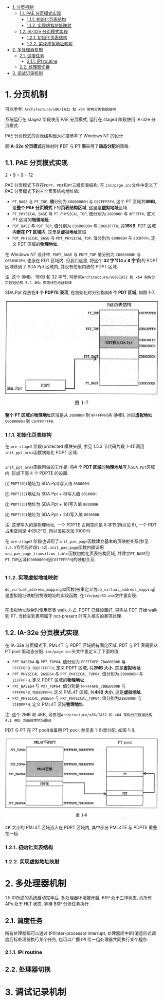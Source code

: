 
<!-- @import "[TOC]" {cmd="toc" depthFrom=1 depthTo=6 orderedList=false} -->

<!-- code_chunk_output -->

- [1. 分页机制](#1-分页机制)
  - [1.1. PAE 分页模式实现](#11-pae-分页模式实现)
    - [1.1.1. 初始化页表结构](#111-初始化页表结构)
    - [1.1.2. 实现虚拟地址映射](#112-实现虚拟地址映射)
  - [1.2. IA-32e 分页模式实现](#12-ia-32e-分页模式实现)
    - [1.2.1. 初始化页表结构](#121-初始化页表结构)
    - [1.2.2. 实现虚拟地址映射](#122-实现虚拟地址映射)
- [2. 多处理器机制](#2-多处理器机制)
  - [2.1. 调度任务](#21-调度任务)
    - [2.1.1. IPI routine](#211-ipi-routine)
  - [2.2. 处理器切换](#22-处理器切换)
- [3. 调试记录机制](#3-调试记录机制)

<!-- /code_chunk_output -->

# 1. 分页机制

可以参考: `Architecture/x86/IA32 和 x64 架构分页数据结构`

系统运行在 stage2 阶段使用 PAE 分页模式, 运行在 stage3 阶段使用 IA\-32e 分页模式.

PAE 分页模式的页表结构很大程度参考了 Windows NT 的设计.

而**IA\-32e 分页模式**在映射时 **PDT** 与 **PT 表**采用了**动态分配**的策略.

## 1.1. PAE 分页模式实现

2 + 9 + 9 + 12

PAE 分页模式下存在`PDPT`、`PDT`和`PT`三级页表结构, 在 `inc/page.inc`文件中定义了 PAE 分页模式下的三个页表结构地址值:

- `PT_BASE` 与 `PT_TOP`, **值**分别为 `C0000000H` 与 `C07FFFFFH`, 这个 PT 区域共**8MB**, 是**整个 PAE 分页模式**下的**页表结构区域**, 这里是**虚拟地址**区域.
- `PT_PHYSICAL_BASE` 与 `PT_PHYSICAL_TOP`, 值分别为 `200000H` 与 `9FFFFFH`, 定义 PT 区域的**物理地址**.
- `PDT_BASE` 与 `PDT_TOP`, 值分别为 `C0600000H` 与 `C0603FFFH`, 共**16KB**. PDT 区域**内嵌在 PT 区域内**, 这里是**虚拟地址**区域.
- `PDT_PHYSICAL_BASE` 与 `PDT_PHYSICAL_TOP`, 值分别为 `800000H` 与 `803FFFH`, 定义 PDT 区域的**物理地址**.

在 Windows NT 设计中, `PDPT_BASE` 与 `PDPT_TOP` 值分别为 `C0603000H` 与 `C060301FH`, 也嵌在 PDT 区域内. 但我们这里, 将这个 **32 字节(4 x 8 字节**)的 PDPT 区域移到了 SDA.Ppt 区域内, 并没有使用内嵌的 PDPT 区域.

注: 这个 8MB、16KB 和 32 字节, 可参照`Architecture/x86/IA32 和 x64 架构分页数据结构 3.1 4Kb 页面线性地址翻译`

SDA.Ppt 存放在**4 个 PDPTE 表项**, 在初始化时分别指向**4 个 PDT 区域**, 如图 1-7.

![2019-12-30-10-56-23.png](./images/2019-12-30-10-56-23.png)

**整个 PT 区域**的**物理地址**区域是从 `200000H` 到 `9FFFFFH`(共 8MB), 对应**虚拟地址** `C0000000H` 到 `C07FFFFFFH`.

### 1.1.1. 初始化页表结构

在 `pre-stage2` 阶段(protected 模块头部, 参见 1.5.3 节代码片段 1-41)调用`init_ppt_area`函数初始化 PDPT 区域.

```assembly

```

`init_ppt_area`函数所做的工作是: 将**4 个 PDT 区域**的**物理地址**写入`SDA.Ppt`区域内. 形成下面 4 个 PDPTE 的设置:

⓵ `PDPT[0]`(地址为 SDA.Ppt)写入值 `800000H`.

⓶ `PDPT[1]`(地址为 SDA.Ppt + 8)写入值 `801000H`.

⓷ `PDPT[2]`(地址为 SDA.Ppt + 16)写入值 `802000H`.

⓸ `PDPT[3]`(地址为 SDA.Ppt + 24)写入值 `803000H`.

注: 这里写入的是物理地址, 一个 PDPTE 占用空间是 8 字节(所以加 8), 一个 PDT 占用空间是 4KB(2\^12, 所以值每次加 1000H)

在 `pre-stage2` 阶段也调用了`init_pae_page`函数建立基本的页映射关系(参见`1.5.3`节代码片段`1-42`). `init_pae_page`函数内部调用`map_pae_page_transition_table`函数初始化页表结构区域, 并建立`PT_BASE`到`PT_TOP`区域(`C0000000H`到`C07FFFFFH`)的映射关系.

```assembly

```

### 1.1.2. 实现虚拟地址映射

`do_virtual_address_mapping32`函数(被重定义为`do_virtual_address_mapping`)是虚拟地址映射到物理地址的实现函数, 在`lib/page32.asm`文件里实现.

```assembly

```

在虚拟地址映射时使用页表 walk 方式. PDPT 已经设置好, 只需从 PDT 开始 walk 到 PT. 当检查到表项属于 not\-present 时写入相应的表项处理.

## 1.2. IA-32e 分页模式实现

在 IA-32e 分页模式下, PML4T 与 PDPT 区域拥有固定区域, PDT 与 PT 表需要从 PT pool 里动态分配. `inc/page.inc`头文件里定义了下面的值.

- `PPT_BASE64` 与 `PPT_TOP64`, 值分别为 `FFFFF6FB_7DA00000H` 与 `FFFFF6FB_7DBFFFFFFH`, 定义 PDPT 区域, 共**2MB 大小**, 这是**虚拟地址**.
- `PPT_PHYSICAL_BASE64` 与 `PPT_PHYSICAL_TOP64`, 值分别为 `2000000H` 与 `21FFFFFH`, 定义 PDPT 区域的**物理地址**.
- `PXT_BASE64` 与 `PXT_TOP64`, 值分别是 `FFFFF6FB_7DBED000H` 与 `FFFFF6FB_7DBEDFFFH`, 定义 PML4T 区域, 共**4KB 大小**, 这是**虚拟地址**.
- `PXT_PHYSICAL_BASE64` 与 `PXT_PHYSICAL_TOP64`, 值分别为`21ED000H` 与 `21EDFFFH`, 定义 PML4T 区域**物理地址**.

注: 这个 2MB 和 4KB, 可参照`Architecture/x86/IA32 和 x64 架构分页数据结构 4.1 4Kb 页面线性地址翻译`

PDT 与 PT 在 PT pool(或备用 PT pool, 参见表 1-6)里分配, 如图 1-8.

![2019-12-30-14-15-20.png](./images/2019-12-30-14-15-20.png)

4K 大小的 PML4T 区域嵌入在 PDPT 区域内, 其中部分 PML4TE 与 PDPTE 重叠在一起.

### 1.2.1. 初始化页表结构

### 1.2.2. 实现虚拟地址映射

# 2. 多处理器机制

1.5 中所述的系统启动完毕后, 多处理器环境被开启, BSP 处于工作状态, 而所有 APs 处于 HLT 状态, 等待 BSP 分派任务执行.

## 2.1. 调度任务

所有处理器都可以通过 IPI(Inter-processor interrupt, 处理器间中断)消息形式调度目标处理器执行某个任务, 也可以广播 IPI 给一组处理器共同执行某个程序.

### 2.1.1. IPI routine

## 2.2. 处理器切换

# 3. 调试记录机制

